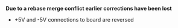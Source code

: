 __Due to a rebase merge conflict earlier corrections have been lost__

* +5V and -5V connections to board are reversed
